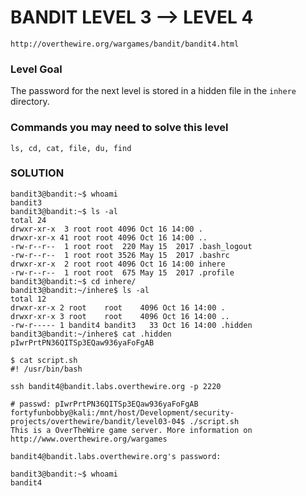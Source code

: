 # BANDIT LEVEL 3 --> LEVEL 4

```
http://overthewire.org/wargames/bandit/bandit4.html
```

### Level Goal

The password for the next level is stored in a hidden file in the `inhere` directory.

### Commands you may need to solve this level

```
ls, cd, cat, file, du, find
```

### SOLUTION

```
bandit3@bandit:~$ whoami
bandit3
bandit3@bandit:~$ ls -al
total 24
drwxr-xr-x  3 root root 4096 Oct 16 14:00 .
drwxr-xr-x 41 root root 4096 Oct 16 14:00 ..
-rw-r--r--  1 root root  220 May 15  2017 .bash_logout
-rw-r--r--  1 root root 3526 May 15  2017 .bashrc
drwxr-xr-x  2 root root 4096 Oct 16 14:00 inhere
-rw-r--r--  1 root root  675 May 15  2017 .profile
bandit3@bandit:~$ cd inhere/
bandit3@bandit:~/inhere$ ls -al
total 12
drwxr-xr-x 2 root    root    4096 Oct 16 14:00 .
drwxr-xr-x 3 root    root    4096 Oct 16 14:00 ..
-rw-r----- 1 bandit4 bandit3   33 Oct 16 14:00 .hidden
bandit3@bandit:~/inhere$ cat .hidden
pIwrPrtPN36QITSp3EQaw936yaFoFgAB
```

```
$ cat script.sh
#! /usr/bin/bash

ssh bandit4@bandit.labs.overthewire.org -p 2220

# passwd: pIwrPrtPN36QITSp3EQaw936yaFoFgAB
fortyfunbobby@kali:/mnt/host/Development/security-projects/overthewire/bandit/level03-04$ ./script.sh
This is a OverTheWire game server. More information on http://www.overthewire.org/wargames

bandit4@bandit.labs.overthewire.org's password:

bandit3@bandit:~$ whoami
bandit4
```
